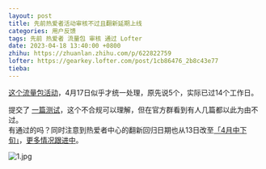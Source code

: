 ```yaml
---
layout: post
title: 先前热爱者活动审核不过且翻新延期上线
categories: 用户反馈
tags: 先前 热爱者 流量包 审核 通过 Lofter
date: 2023-04-18 13:40:00 +0800
zhihu: https://zhuanlan.zhihu.com/p/622822759
lofter: https://gearkey.lofter.com/post/1cb86476_2b8c43e77
tieba: 
---
```


[这个流量包活动](https://gearkey.lofter.com/post/1cb86476_2b8a2fcff)，4月17日似乎才统一处理，原先说5个，实际已过14个工作日。

提交了 [一篇测试](https://tieba.baidu.com/p/8327724193)，这个不合规可以理解，但在官方群看到有人几篇都以此为由不过。  
有通过的吗？同时注意到热爱者中心的翻新回归日期也从13日改至[「4月中下旬」](https://loftertop.lofter.com/post/76b61315_2b8a263b1)，[更多情况跟进中](https://tieba.baidu.com/f?kw=lofter)。

![1.jpg](https://s2.loli.net/2023/04/18/IKX5ldRjsUqOtZn.jpg)